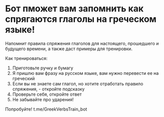 # Бот пможет вам запомнить как спрягаются глаголы на греческом языке!

Напомнит правила спряжения глаголов для настоящего, прошедшего и будущего времени, а также даст примеры для тренировки.

Как тренироваться:

1. Приготовьте ручку и бумагу
2. Я пришлю вам фразу на русском языке, вам нужно перевести ее на греческий
3. Если вы не знаете сам глагол, но хотите отработать правило спряжения, - откройте подсказку
4. Проверьте себя, откройте ответ
5. Не забывайте про ударения!

Попробуйте! t.me/GreekVerbsTrain_bot
